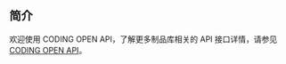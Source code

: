 ## 简介

欢迎使用 CODING OPEN API，了解更多制品库相关的 API 接口详情，请参见 [CODING OPEN API](https://help.coding.net/openapi#700012d3f75c98e7d23da7067ca282e6)。


<!-- 如有可能，请直接将 API 文档重定向至 https://help.coding.net/openapi#700012d3f75c98e7d23da7067ca282e6 -->
